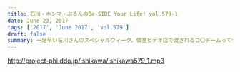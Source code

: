 ```yaml
---
title: 石川・ホンマ・ぶるんのBe-SIDE Your Life! vol.579-1
date: June 23, 2017
tags: ['2017', 'June 2017', 'vol.579']
draft: false
summary: 一足早い石川さんのスペシャルウィーク。個室ビデオ店で渡されるコ〇ドームって何に使うの？地方に住んでいたら、違う人生があったのかな？SAITO
---
```


http://project-phi.ddo.jp/ishikawa/ishikawa579_1.mp3